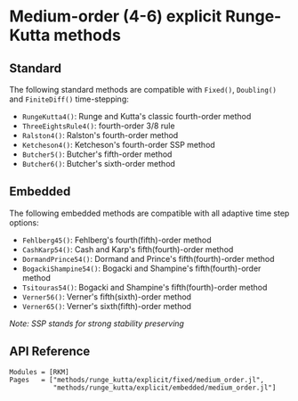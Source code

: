 
# Medium-order (4-6) explicit Runge-Kutta methods

## Standard

The following standard methods are compatible with `Fixed()`, `Doubling()` and `FiniteDiff()` time-stepping:

- `RungeKutta4()`: Runge and Kutta's classic fourth-order method
- `ThreeEightsRule4()`: fourth-order 3/8 rule
- `Ralston4()`: Ralston's fourth-order method
- `Ketcheson4()`: Ketcheson's fourth-order SSP method
- `Butcher5()`: Butcher's fifth-order method
- `Butcher6()`: Butcher's sixth-order method

## Embedded

The following embedded methods are compatible with all adaptive time step options:

- `Fehlberg45()`: Fehlberg's fourth(fifth)-order method
- `CashKarp54()`: Cash and Karp's fifth(fourth)-order method
- `DormandPrince54()`: Dormand and Prince's fifth(fourth)-order method
- `BogackiShampine54()`: Bogacki and Shampine's fifth(fourth)-order method
- `Tsitouras54()`: Bogacki and Shampine's fifth(fourth)-order method
- `Verner56()`: Verner's fifth(sixth)-order method
- `Verner65()`: Verner's sixth(fifth)-order method

*Note: SSP stands for strong stability preserving*

## API Reference

```@autodocs
Modules = [RKM]
Pages   = ["methods/runge_kutta/explicit/fixed/medium_order.jl",
           "methods/runge_kutta/explicit/embedded/medium_order.jl"]
```
